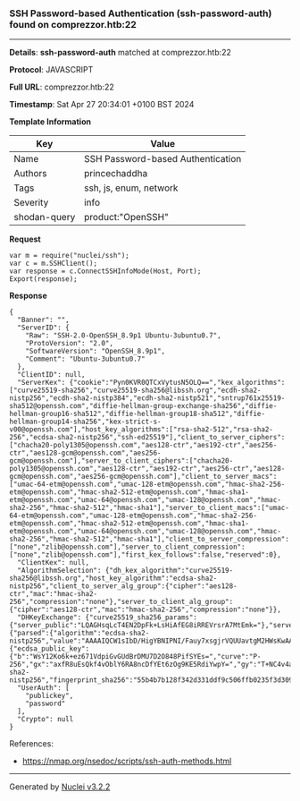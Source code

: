 ### SSH Password-based Authentication (ssh-password-auth) found on comprezzor.htb:22

----
**Details**: **ssh-password-auth** matched at comprezzor.htb:22

**Protocol**: JAVASCRIPT

**Full URL**: comprezzor.htb:22

**Timestamp**: Sat Apr 27 20:34:01 +0100 BST 2024

**Template Information**

| Key | Value |
| --- | --- |
| Name | SSH Password-based Authentication |
| Authors | princechaddha |
| Tags | ssh, js, enum, network |
| Severity | info |
| shodan-query | product:"OpenSSH" |

**Request**
```http
var m = require("nuclei/ssh");
var c = m.SSHClient();
var response = c.ConnectSSHInfoMode(Host, Port);
Export(response);
```

**Response**
```http
{
  "Banner": "",
  "ServerID": {
    "Raw": "SSH-2.0-OpenSSH_8.9p1 Ubuntu-3ubuntu0.7",
    "ProtoVersion": "2.0",
    "SoftwareVersion": "OpenSSH_8.9p1",
    "Comment": "Ubuntu-3ubuntu0.7"
  },
  "ClientID": null,
  "ServerKex": {"cookie":"Pyn0KVR0QTCxVytusN5OLQ==","kex_algorithms":["curve25519-sha256","curve25519-sha256@libssh.org","ecdh-sha2-nistp256","ecdh-sha2-nistp384","ecdh-sha2-nistp521","sntrup761x25519-sha512@openssh.com","diffie-hellman-group-exchange-sha256","diffie-hellman-group16-sha512","diffie-hellman-group18-sha512","diffie-hellman-group14-sha256","kex-strict-s-v00@openssh.com"],"host_key_algorithms":["rsa-sha2-512","rsa-sha2-256","ecdsa-sha2-nistp256","ssh-ed25519"],"client_to_server_ciphers":["chacha20-poly1305@openssh.com","aes128-ctr","aes192-ctr","aes256-ctr","aes128-gcm@openssh.com","aes256-gcm@openssh.com"],"server_to_client_ciphers":["chacha20-poly1305@openssh.com","aes128-ctr","aes192-ctr","aes256-ctr","aes128-gcm@openssh.com","aes256-gcm@openssh.com"],"client_to_server_macs":["umac-64-etm@openssh.com","umac-128-etm@openssh.com","hmac-sha2-256-etm@openssh.com","hmac-sha2-512-etm@openssh.com","hmac-sha1-etm@openssh.com","umac-64@openssh.com","umac-128@openssh.com","hmac-sha2-256","hmac-sha2-512","hmac-sha1"],"server_to_client_macs":["umac-64-etm@openssh.com","umac-128-etm@openssh.com","hmac-sha2-256-etm@openssh.com","hmac-sha2-512-etm@openssh.com","hmac-sha1-etm@openssh.com","umac-64@openssh.com","umac-128@openssh.com","hmac-sha2-256","hmac-sha2-512","hmac-sha1"],"client_to_server_compression":["none","zlib@openssh.com"],"server_to_client_compression":["none","zlib@openssh.com"],"first_kex_follows":false,"reserved":0},
  "ClientKex": null,
  "AlgorithmSelection": {"dh_kex_algorithm":"curve25519-sha256@libssh.org","host_key_algorithm":"ecdsa-sha2-nistp256","client_to_server_alg_group":{"cipher":"aes128-ctr","mac":"hmac-sha2-256","compression":"none"},"server_to_client_alg_group":{"cipher":"aes128-ctr","mac":"hmac-sha2-256","compression":"none"}},
  "DHKeyExchange": {"curve25519_sha256_params":{"server_public":"LQAGHsqLcT4EN2DpFk+LsHiAfEG8iRREVrsrA7MtEmk="},"server_signature":{"parsed":{"algorithm":"ecdsa-sha2-nistp256","value":"AAAAIQCW1sIbD/HigYBNIPNI/Fauy7xsgjrVQUUavtgM2HWsKwAAACAiSruh9TpYRJ4S4OQIsD+MsIg7qVVCREqwzk5Mk1QbTQ=="},"raw":"AAAAE2VjZHNhLXNoYTItbmlzdHAyNTYAAABJAAAAIQCW1sIbD/HigYBNIPNI/Fauy7xsgjrVQUUavtgM2HWsKwAAACAiSruh9TpYRJ4S4OQIsD+MsIg7qVVCREqwzk5Mk1QbTQ==","h":"iGfJuWde63oPcMDDrhzxk73FLKeuuOa/yGUwyJmt6eY="},"server_host_key":{"ecdsa_public_key":{"b":"WsY12Ko6k+ez671VdpiGvGUdBrDMU7D2O848PifSYEs=","curve":"P-256","gx":"axfR8uEsQkf4vOblY6RA8ncDfYEt6zOg9KE5RdiYwpY=","gy":"T+NC4v4af5uO5+tKfA+eFivOM1drMV7Oy7ZAaDe/UfU=","length":256,"n":"/////wAAAAD//////////7zm+q2nF56E87nKwvxjJVE=","p":"/////wAAAAEAAAAAAAAAAAAAAAD///////////////8=","x":"tLaPN/wSrLxxVrbSHJlx6byvADN5GGsw0QZ1JRwWa/U=","y":"FiQsfR4F9vZYkmfKViGIS3uL3X/6sJjzGxT1F/uPm/U="},"raw":"AAAAE2VjZHNhLXNoYTItbmlzdHAyNTYAAAAIbmlzdHAyNTYAAABBBLS2jzf8Eqy8cVa20hyZcem8rwAzeRhrMNEGdSUcFmv1FiQsfR4F9vZYkmfKViGIS3uL3X/6sJjzGxT1F/uPm/U=","algorithm":"ecdsa-sha2-nistp256","fingerprint_sha256":"55b4b7b128f342d331ddf9c506ffb0235f3d309473fda097967ac57fe4e305e7"}},
  "UserAuth": [
    "publickey",
    "password"
  ],
  "Crypto": null
}
```

References: 
- https://nmap.org/nsedoc/scripts/ssh-auth-methods.html

----

Generated by [Nuclei v3.2.2](https://github.com/projectdiscovery/nuclei)